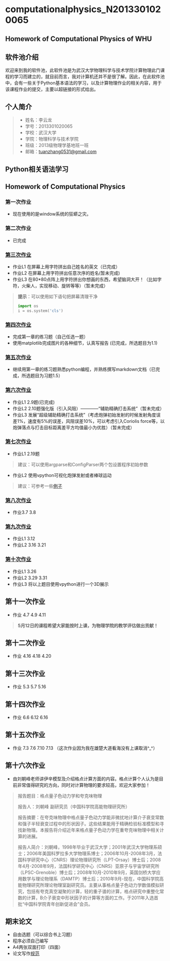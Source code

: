 #  computationalphysics_N2013301020065
##  Homework of Computational Physics of WHU

## 软件池介绍  
  欢迎来到我的软件池，此软件池是为武汉大学物理科学与技术学院计算物理此门课程的学习而建立的，就目前而言，我对计算机还并不是很了解。因此，在此软件池中，会有一些关于Python基本语法的学习，以及计算物理作业的相关内容，用于该课程作业的提交，主要以超链接的形式给出。

## 个人简介
> * 姓名：李云龙
> * 学号：2013301020065
> * 学校：武汉大学
> * 学院：物理科学与技术学院
> * 班级：2013级物理学基地班一班
> * 邮箱：tuanzhang0531@gmail.com 

## Python相关语法学习





## Homework of Computational Physics
### 第一次作业
- 现在使用的是window系统的狂蟒之灾。

### 第二次作业
- 已完成

### [第三次作业](https://github.com/Tuanzhang0531/computationalphysics_N2013301020065/blob/master/exercise_3)
- 作业L1 在屏幕上用字符拼出自己姓名的英文（已完成）
- 作业L2 在屏幕上用字符拼出任意次序的姓名(暂未完成)
- 作业L3 在80*80点阵上用字符拼出你想画的东西，希望脑洞大开！（比如字符，火柴人，实现移动、旋转等等）（暂未完成）

> **提示**：可以使用如下语句把屏幕清理干净
> ```python
> import os
> i = os.system('cls')
> ```

### [第四次作业](https://www.zybuluo.com/BertramLee/note/321824)
- 完成第一章的练习题（自己任选一题）
- 使用matplotlib完成图片的各种细节，认真写报告
(已完成，所选题目为1.1)

### [第五次作业](https://www.zybuluo.com/BertramLee/note/404051)
- 继续用第一章的练习题熟悉python编程，并熟练撰写markdown文档（已完成，所选题目为习题1.5）

### [第六次作业](https://www.zybuluo.com/BertramLee/note/404757)
- 作业L1 2.9题(已完成)
- 作业L2 2.10题强化版（引入风阻）————“辅助精确打击系统”（暂未完成）
- 作业L3 发展“超级辅助精确打击系统”（考虑炮弹初始发射的时候发射角度误差1%，速度有5%的误差，风阻误差10%，可以考虑引入Coriolis force等，以炮弹落点与打击目标距离差平方均值最小为优胜）（暂未完成）

### [第七次作业](https://www.zybuluo.com/BertramLee/note/404877)
- 作业L1 2.19题
> 建议：可以使用argparse和ConfigParser两个包设置程序初始参数

- 作业L2 使用vpython可视化炮弹发射或者棒球运动
> 建议：可参考一些[例子](http://www.visualrelativity.com/vpython/)

### [第八次作业](https://www.zybuluo.com/BertramLee/note/407156)
- 作业3.7 3.8

### [第九次作业](https://www.zybuluo.com/BertramLee/note/408083)
- 作业L1 3.12
- 作业L2 3.16 3.21

### [第十次作业](https://www.zybuluo.com/BertramLee/note/408829)
- 作业L1 3.26
- 作业L2 3.29 3.31
- 作业L3 将以上题目使用vpython进行一个3D展示

## 第十一次作业
- 作业 4.7 4.9 4.11
> **5月12日的课程希望大家能按时上课，为物理学院的教学评估做出贡献！**

## 第十二次作业
- 作业 4.16 4.18 4.20

## 第十三次作业
- 作业 5.3 5.7 5.16

## 第十四次作业
- 作业 6.6 6.12 6.16

## 第十五次作业
- 作业 7.3 7.6 7.10 7.13 （这次作业因为我在雄楚大道看海没有上课取消^_^）

## 第十六次作业
- 由刘朝峰老师讲伊辛模型及介绍格点计算方面的内容。格点计算个人认为是目前非常值得研究的方向，同时对计算物理的要求较高，欢迎大家参加！

> 报告题目：格点量子色动力学和夸克味物理
> 
> 报告人：刘朝峰 副研究员（中国科学院高能物理研究所）
> 
> 报告摘要：在夸克味物理中格点量子色动力学能非微扰地计算介子衰变常数和强子半轻衰变过程中的形状因子。这些结果能用于精确检验标准模型和寻找新物理。本报告将介绍近年来格点量子色动力学在重夸克味物理中相关计算的进展。
> 
> 报告人简介：刘朝峰，1998年毕业于武汉大学；2001年武汉大学物理系硕士；2006年美国科罗拉多大学物理系博士；2006年10月-2008年3月，法国科学研究中心（CNRS）理论物理研究所（LPT-Orsay）博士后；2008年4月-2008年9月，法国科学研究中心（CNRS）亚原子与宇宙学研究所（LPSC-Grenoble）博士后；2008年10月-2010年9月，英国剑桥大学应用数学与理论物理系（DAMTP）博士后；2010年9月-现在，中国科学院高能物理研究所理论物理室副研究员。主要从事格点量子色动力学数值模拟研究，包括有夸克真空凝聚的计算，轻的重子谱的计算，格点研究中重整化常数的计算，B介子衰变中形状因子的计算等方面的工作。于2011年入选首批“中国科学院青年创新促进会”会员。

## 期末论文
- 自由选题（可以综合书上习题）
- 程序必须自己编写
- A4两张双面打印（四面）
- 论文写作[规范](https://github.com/caihao/computational_physics_whu/blob/master/%E8%AE%BA%E6%96%87%E8%A7%84%E8%8C%83.pdf)

